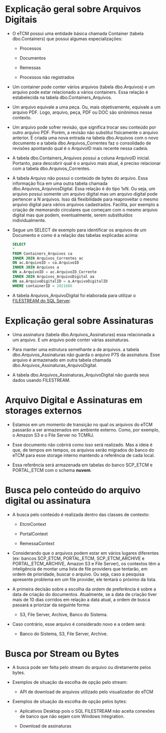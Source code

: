 # Explicação geral sobre Arquivos Digitais

- O eTCM possui uma entidade básica chamada Container (tabela dbo.Containers) que possui algumas especializações:
    - Processos

    - Documentos

    - Remessas

    - Processos não registrados
    
- Um container pode conter vários arquivos (tabela dbo.Arquivos) e um arquivo pode estar relacionado a vários containers. Essa relação é estabelecida na tabela dbo.Containers_Arquivos.

- Um arquivo equivale a uma peça. Ou, mais objetivamente, equivale a um arquivo PDF. Logo, arquivo, peça, PDF ou DOC são sinônimos nesse contexto.
- Um arquivo pode sofrer revisão, que significa trocar seu conteúdo por outro arquivo PDF. Porém, a revisão não substitui fisicamente o arquivo anterior. É criada uma nova entrada na tabela dbo.Arquivos com o novo documento e a tabela dbo.Arquivos_Correntes faz o consolidado de revisões apontando qual é o ArquivoID mais recente nessa cadeia.
- A tabela dbo.Containers_Arquivos possui a coluna ArquivoID inicial. Portanto, para descobrir qual é o arquivo mais atual, é preciso relacionar com a tabela dbo.Arquivos_Correntes.
- A tabela Arquivo não possui o conteúdo de bytes do arquivo. Essa informação fica em uma outra tabela chamada dbo.Arquivos_ArquivosDigital. Essa relação é do tipo 1xN. Ou seja, um arquivo possui somente um arquivo digital mas um arquivo digital pode pertencer a N arquivos. Isso dá flexibilidade para reaproveitar o mesmo arquivo digital para vários arquivos cadastrados. Facilita, por exemplo a criação de memorando circulares que começam com o mesmo arquivo digital mas que podem, eventualmente, serem substituídos individualmente.
- Segue um SELECT de exemplo para identificar os arquivos de um Documento e como é a relação das tabelas explicadas acima:
  ```sql
  SELECT
  *
  FROM Containers_Arquivos ca
  INNER JOIN Arquivos_Correntes ac
  ON ac.ArquivoID = ca.ArquivoID
  INNER JOIN Arquivos a
  ON a.ArquivoID = ac.ArquivoID_Corrente
  INNER JOIN Arquivos_ArquivoDigital aa
  ON aa.ArquivoDigitalID = a.ArquivoDigitalID
  WHERE containerID = 2021686  
  ```
- A tabela Arquivos_ArquivoDigital foi elaborada para utilizar o [FILESTREAM do SQL Server](https://docs.microsoft.com/en-us/sql/relational-databases/blob/filestream-sql-server).

# Explicação geral sobre Assinaturas
- Uma assinatura (tabela dbo.Arquivos_Assinaturas) essa relacionada a um arquivo. E um arquivo pode conter várias assinaturas.

- Para manter uma estrutura semelhante a de arquivos. a tabela dbo.Arquivos_Assinaturas não guarda o arquivo P7S da assinatura. Esse arquivo é armazenado em outra tabela chamada dbo.Arquivos_Assinaturas_ArquivoDigital.

- A tabela dbo.Arquivos_Assinaturas_ArquivoDigital não guarda seus dados usando FILESTREAM.

# Arquivo Digital e Assinaturas em storages externos
- Estamos em um momento de transição no qual os arquivos do eTCM passarão a ser armazenados em ambiente externo. Como, por exemplo, o Amazon S3 e o File Server no TCMRJ.

- Esse documento não cobrirá como isso será realizado. Mas a ideia é que, de tempos em tempos, os arquivos serão migrados do banco do eTCM para esse storage interno mantendo a referência de cada local. 

- Essa referência será armazenada em tabelas do banco SCP_ETCM e PORTAL_ETCM com o schema **nuvem**.

# Busca pelo conteúdo do arquivo digital ou assinatura
- A busca pelo conteúdo é realizada dentro das classes de contexto:
  - EtcmContext

  - PortalContext

  - RemessaContext

- Considerando que o arquivos podem estar em vários lugares diferentes (ex: bancos SCP_ETCM, PORTAL_ETCM, SCP_ETCM_ARCHIVE e PORTAL_ETCM_ARCHIVE, Amazon S3 e File Server), os contextos têm a inteligência de montar uma lista de file providers que tentarão, em ordem de prioridade, buscar o arquivo. Ou seja, caso a pesquisa apresente problema em um file provider, ele tentará o próximo da lista.

- A primeira decisão sobre a escolha da ordem de preferência é sobre a data de criação do documentos. Atualmente, se a data de criação tiver mais de 10 dias corridos em relação a data atual, a ordem de busca passará a priorizar da seguinte forma:
  - S3, File Server, Archive, Banco do Sistema.

- Caso contrário, esse arquivo é considerado novo e a ordem será:
  - Banco do Sistema, S3, File Server, Archive.

# Busca por Stream ou Bytes
- A busca pode ser feita pelo stream do arquivo ou diretamente pelos bytes. 

- Exemplos de situação da escolha de opção pelo stream:
  - API de download de arquivos utilizado pelo visualizador do eTCM

- Exemplos de situação da escolha de opção pelos bytes:  
  - Aplicativos Desktop pois o SQL FILESTREAM não aceita conexões de banco que não sejam com Windows Integration.

  - Download de assinaturas

